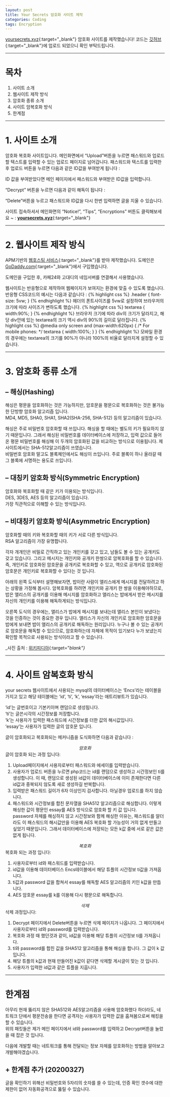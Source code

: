 ```yaml
---
layout: post
title: Your Secrets 암호화 사이트 제작
categories: Coding
tags: Encryption
---
```

[yoursecrets.xyz](http://jayenjeacho.cafe24.com/){:target="_blank"} 암호화 사이트를 제작했습니다! 코드는 [깃허브](https://github.com/Taylorcho123/Your-Secrets){:target="_blank"}에 업로드 되었으니 확인 부탁드립니다.
- - -
# 목차
1. 사이트 소개
1. 웹사이트 제작 방식
1. 암호화 종류 소개
1. 사이트 암복호화 방식
1. 한계점  
- - -
  
# 1. 사이트 소개
암호화 복호화 사이트입니다. 메인화면에서 “Upload”버튼을 누르면 패스워드와 업로드할 텍스트를 입력할 수 있는 업로드 페이지로 넘어갑니다. 패스워드와 텍스트를 입력한 후 업로드 버튼을 누르면 다음과 같은 ID값을 부여받게 됩니다 :


ID 값을 부여받았다면 메인 페이지에서 패스워드와 부여받은 ID값을 입력합니다.


“Decrypt” 버튼을 누르면 다음과 같이 해독이 됩니다 :


“Delete”버튼을 누르고 패스워드와 ID값을 다시 한번 입력하면 글을 지울 수 있습니다.

사이트 접속하셔서 메인화면의 “Notice!”, “Tips”, “Encryptions” 버튼도 클릭해보세요 ~ : [**yoursecrets.xyz**](http://jayenjeacho.cafe24.com/){:target="_blank"}
- - -
# 2. 웹사이트 제작 방식
APM기반의 [웹호스팅 서비스](https://www.cafe24.com/){:target="_blank"}를 받아 제작했습니다. 도메인은 [GoDaddy.com](https://kr.godaddy.com/){:target="_blank"}에서 구입했습니다.


도메인을 구입한 후, 카페24와 고대디의 네임서버를 연결해서 사용했습니다.

웹사이트는 반응형으로 제작하여 웹페이지가 보여지는 환경에 맞출 수 있도록 했습니다. 반응형 CSS코드의 예시는 다음과 같습니다 :
{% highlight css %}
.header {
	font-size: 5vw;
}
{% endhighlight %}
헤더의 폰트사이즈를 5vw로 설정하여 브라우저의 크기에 따라 사이즈가 변하도록 했습니다.
{% highlight css %}
textarea {
	width:90%;
}
{% endhighlight %}
브라우저 크기에 따라 div의 크기가 달라지고, 해당 div안에 있는 textarea의 크기 역시 div의 90%의 길이로 달라집니다.
{% highlight css %}
@media only screen and (max-width:620px) {
  /* For mobile phones: */
	textarea {
		width:100%;
	}
}
{% endhighlight %}
모바일 환경의 경우에는 textarea의 크기를 90%가 아니라 100%의 비율로 달라지게 설정할 수 있습니다.
- - -
# 3. 암호화 종류 소개
## – 해싱(Hashing)
해싱은 평문을 암호화하는 것은 가능하지만, 암호문을 평문으로 복호화하는 것은 불가능한 단방향 암호화 알고리즘 입니다.  
MD4, MD5, SHA0, SHA1, SHA2(SHA-256, SHA-512) 등의 알고리즘이 있습니다.  

해싱은 주로 비밀번호 암호화할 때 쓰입니다. 해싱을 할 때에는 별도의 키가 필요하지 않기 때문입니다. 그래서 해싱된 비밀번호를 데이터베이스에 저장하고, 입력 값으로 들어온 평문 비밀번호를 해싱해 이 두개의 암호화된 값을 비교하는 방식으로 이용됩니다. 제 사이트에서는 SHA-512알고리즘이 쓰였습니다.  
비밀번호 암호화 말고도 블록체인에서도 해싱이 쓰입니다. 주로 블록이 하나 올라갈 때 그 블록에 서명하는 용도로 쓰입니다.  

## – 대칭키 암호화 방식(Symmetric Encryption)
암호화와 복호화할 때 같은 키가 이용되는 방식입니다.  
DES, 3DES, AES 등의 알고리즘이 있습니다.  
가장 직관적으로 이해할 수 있는 방식입니다.  

## – 비대칭키 암호화 방식(Asymmetric Encryption)
암호화할 때의 키와 복호화할 때의 키가 서로 다른 방식입니다.  
RSA 알고리즘이 가장 유명합니다.  

각자 개개인은 비밀로 간직하고 있는 개인키를 갖고 있고, 남들도 볼 수 있는 공개키도 갖고 있습니다. 그리고 메시지는 개인키와 공개키 한쌍으로 암복호화를 할 수 있습니다. 즉, 개인키로 암호화된 암호문을 공개키로 복호화할 수 있고, 역으로 공개키로 암호화된 암호문은 개인키로 복호화할 수 있다는 것 입니다.

아래의 왼쪽 도식부터 설명해보자면, 밥이란 사람이 앨리스에게 메시지를 전달하려고 하는 상황을 가정해 봅시다. 암복호화를 하려면 개인키와 공개키 한 쌍을 이용해야하므로, 밥은 앨리스의 공개키를 이용해 메시지를 암호화하고 앨리스는 밥에게서 받은 메시지를 자신의 개인키를 이용해 해독하게되는 방식입니다.

오른쪽 도식의 경우에는, 앨리스가 밥에게 메시지를 보내는데 앨리스 본인이 보냈다는 것을 인증하는 것이 중요한 경우 입니다. 앨리스가 자신의 개인키로 암호화한 암호문을 밥에게 보내면 밥이 앨리스의 공개키로 해독하는 원리입니다. 누구나 볼 수 있는 공개키로 암호문을 해독할 수 있으므로, 암호화하는데 자체에 목적이 있기보다 누가 보냈는지 확인할 목적으로 사용되는 방식이라고 할 수 있습니다.

_사진 출처 : [위키피디아](https://en.wikipedia.org/wiki/Public-key_cryptography){:target="_blank"}_
- - -
# 4. 사이트 암복호화 방식
your secrets 웹사이트에서 사용되는 mysql의 데이터베이스는 ‘Encs’라는 테이블을 가지고 있고 해당 테이블에는 ‘id’, ‘ti’, ‘k’, ‘essay’라는 애트리뷰트가 있습니다.


‘id’는 글번호이고 기본키이며 랜덤으로 생성됩니다.  
‘ti’는 글쓴시각의 시간정보를 저장합니다.  
‘k’는 사용자가 입력한 패스워드에 시간정보를 더한 값의 해시값입니다.  
‘essay’는 사용자가 입력한 글의 암호문 입니다.  

글이 암호화되고 복호화되는 메커니즘을 도식화하면 다음과 같습니다 :  


<center><i>암호화</i></center>
글이 암호화 되는 과정 입니다:

1. Upload페이지에서 사용자로부터 패스워드와 에세이를 입력받습니다.
1. 사용자가 업로드 버튼을 누르면 php코드는 id를 랜덤으로 생성하고 시간정보인 ti를 생성합니다. 이 때, 랜덤으로 생성된 id값이 데이터베이스에 이미 존재한다면 다른 id값과 중복되지 않도록 새로 생성하길 반복합니다.
1. 입력받은 패스워드 길이가 6자 이상인지 검사합니다. 아닐경우 업로드를 하지 않습니다.
1. 패스워드와 시간정보를 합친 문자열을 SHA512 알고리즘으로 해싱합니다. 이렇게 해싱한 값이 평문인 essay를 AES 방식으로 암호화 할 키 값 입니다.  
password 자체를 해싱하지 않고 시간정보와 함께 해싱한 이유는, 패스워드를 알더라도 이 패스워드의 해시값만을 이용해 AES 복호화 할 가능성이 거의 없게 만들고 싶었기 때문입니다. 그래서 데이터베이스에 저장되는 모든 k값 중에 서로 같은 값은 없게 됩니다.


<center><i>복호화</i></center>
복호화 되는 과정 입니다:

1. 사용자로부터 id와 패스워드를 입력받습니다.
1. id값을 이용해 데이터베이스 Encs테이블에서 해당 튜플의 시간정보 ti값을 가져옵니다.
1. ti값과 password 값을 합쳐서 essay를 해독할 AES 알고리즘의 키인 k값을 만듭니다.
1. AES 암호문 essay를 k를 이용해 다시 평문으로 해독합니다.

<center><i>삭제</i></center>
삭제 과정입니다:

1. Decrypt 페이지에서 Delete버튼을 누르면 삭제 페이지가 나옵니다. 그 페이지에서 사용자로부터 id와 password를 입력받습니다.
1. 복호화 과정 때 했던것과 같이, id값을 이용해 해당 튜플의 시간정보 ti를 가져옵니다.
1. ti와 password를 합친 값을 SHA512 알고리즘을 통해 해싱을 합니다. 그 값이 k 값입니다.
1. 해당 튜플의 k값과 현재 만들어진 k값이 같다면 삭제할 게시글이 맞는 것 입니다.
1. 사용자가 입력한 id값과 같은 튜플을 지웁니다.
- - -
  
# 한계점
아무리 현재 뚫리지 않은 SHA512와 AES알고리즘을 사용해 암호화했다 하더라도, 네트워크 단에서 평문전송을 한다면 공격자는 사용자가 입력한 값을 훔쳐봄으로써 해킹을 할 수 있습니다.  
위의 패킷들은 제가 메인 페이지에서 id와 password를 입력하고 Decrypt버튼을 눌렀을 때 잡은 것 입니다.

다음에 개발할 때는 네트워크를 통해 전달되는 정보 자체를 암호화하는 방법을 알아보고 개발해야겠습니다.

## + 한계점 추가 (20200327)
글을 확인하기 위해선 비밀번호와 5자리의 숫자를 쓸 수 있는데, 인증 확인 갯수에 대한 제한이 없어 자동화공격으로 뚫릴 수 있습니다.